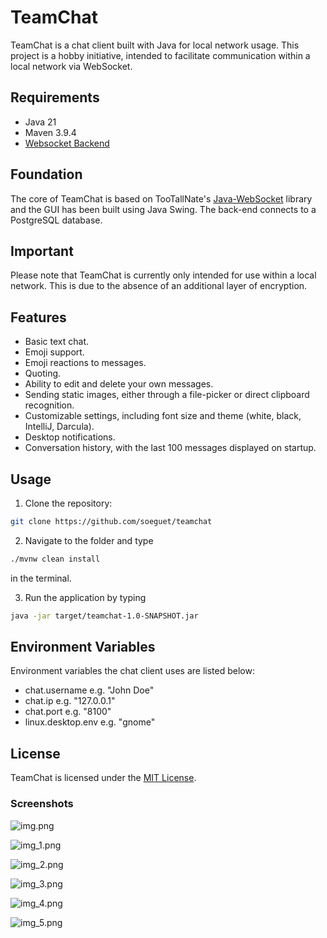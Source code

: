 # TeamChat

TeamChat is a chat client built with Java for local network usage. This project is a hobby initiative, intended to facilitate communication within a local network via WebSocket.

## Requirements

- Java 21
- Maven 3.9.4
- [Websocket Backend](https://github.com/soeguet/teamsocket)

## Foundation

The core of TeamChat is based on TooTallNate's [Java-WebSocket](https://github.com/TooTallNate/Java-WebSocket) library and the GUI has been built using Java Swing. The back-end connects to a PostgreSQL database.

## Important

Please note that TeamChat is currently only intended for use within a local network. This is due to the absence of an additional layer of encryption.

## Features

- Basic text chat.
- Emoji support.
- Emoji reactions to messages.
- Quoting.
- Ability to edit and delete your own messages.
- Sending static images, either through a file-picker or direct clipboard recognition.
- Customizable settings, including font size and theme (white, black, IntelliJ, Darcula).
- Desktop notifications.
- Conversation history, with the last 100 messages displayed on startup.

## Usage

1. Clone the repository: 
```bash
git clone https://github.com/soeguet/teamchat
```
2. Navigate to the folder and type 
```bash
./mvnw clean install
``` 
in the terminal.

3. Run the application by typing 
```bash
java -jar target/teamchat-1.0-SNAPSHOT.jar
```

## Environment Variables
Environment variables the chat client uses are listed below:
- chat.username e.g. "John Doe"
- chat.ip e.g. "127.0.0.1"
- chat.port e.g. "8100"
- linux.desktop.env e.g. "gnome"

## License

TeamChat is licensed under the [MIT License](https://opensource.org/license/mit/).

### Screenshots
![img.png](pictures/img.png)

![img_1.png](pictures/img_1.png)

![img_2.png](pictures/img_2.png)

![img_3.png](pictures/img_3.png)

![img_4.png](pictures/img_4.png)

![img_5.png](pictures/img_5.png)